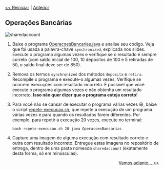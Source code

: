 <p align="left"><a href="../README.md"><< Reiniciar</a> | <a href="README01.md">Anterior</a></p>

## Operações Bancárias


![sharedaccount](etc/sharedaccount.png)

1. Baixe o programa [OperacoesBancarias.java](../src/sharedaccount/OperacoesBancarias.java) e analise seu código. Veja que foi usada a palavra-chave `synchronized`, explicada nos slides. Execute o programa algumas vezes e verifique se o resultado é sempre correto (com saldo inicial de 100, 10 depósitos de 100 e 5 retiradas de 50, o saldo final deve ser de 850).


2. Remova os termos `synchronized` dos métodos `deposita` e `retira`. Recompile o programa e execute-o algumas vezes. Verifique se ocorrem execuções com resultado incorreto.
É possível que você execute o programa algumas vezes e não obtenha um resultado incorreto. **Isso não quer dizer que o programa esteja correto!**


4. Para você não se cansar de executar o programa várias vezes :smiley:, baixe o script [repete-execucao.sh](../src/sharedaccount/repete-execucao.sh), que repete a execução de um programa várias vezes e para quando os resultados forem diferentes.
Por exemplo, para repetir a execução 20 vezes, execute no terminal:
   ```
   bash repete-execucao.sh 20 java OperacoesBancarias
   ```

4. Capture uma imagem de alguma execução com resultado correto e outra com resultado incorreto. Entregue estas imagens no repositório de entrega, dentro de uma pasta nomeada `sharedaccount` (exatamente desta forma, só em minúsculas).








<p align="right"><a href="README03.md">Vamos adiante... >></a> </p>
